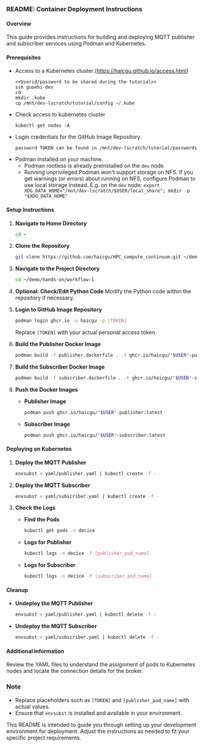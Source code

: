 
### README: Container Deployment Instructions

#### Overview
This guide provides instructions for building and deploying MQTT publisher and subscriber services using Podman and Kubernetes.

#### Prerequisites
- Access to a Kubernetes cluster.(https://haicgu.github.io/access.html)
    ```
    <<Userid/password to be shared during the tutorial>>
    ssh guoehi-dev
    cd
    mkdir .kube
    cp /mnt/dev-lscratch/tutorial/config ~/.kube
   ```
- Check access to kubernetes cluster
  ```
  kubectl get nodes -A
   ```
- Login credentials for the GitHub Image Repository.
     ```
    password TOKEN can be found in /mnt/dev-lscratch/tutorial/passwords
   ```
- Podman installed on your machine.
   - Podman rootless is already preinstalled on the `dev` node
   - Running unprivileged Podman won't support storage on NFS. If you get warnings (or errors) about running on NFS, configure Podman to use local storage instead. E.g. on the `dev` node: `export XDG_DATA_HOME="/mnt/dev-lscratch/$USER/local_share"; mkdir -p "$XDG_DATA_HOME"`

#### Setup Instructions

1. **Navigate to Home Directory**
   ```bash
   cd ~
   ```

2. **Clone the Repository**
   ```bash
   git clone https://github.com/haicgu/HPC_compute_continuum.git ~/demo/
   ```

3. **Navigate to the Project Directory**
   ```bash
   cd ~/demo/hands-on/workflow-1
   ```

4. **Optional: Check/Edit Python Code**
   Modify the Python code within the repository if necessary.

5. **Login to GitHub Image Repository**
   ```bash
   podman login ghcr.io -u haicgu -p [TOKEN]
   ```
   Replace `[TOKEN]` with your actual personal access token.

6. **Build the Publisher Docker Image**
   ```bash
   podman build -f publisher.dockerfile . -t ghcr.io/haicgu/"$USER"-publisher:latest
   ```

7. **Build the Subscriber Docker Image**
   ```bash
   podman build -f subscriber.dockerfile . -t ghcr.io/haicgu/"$USER"-subscriber:latest
   ```

8. **Push the Docker Images**
   - **Publisher Image**
     ```bash
     podman push ghcr.io/haicgu/"$USER"-publisher:latest
     ```
   - **Subscriber Image**
     ```bash
     podman push ghcr.io/haicgu/"$USER"-subscriber:latest
     ```

#### Deploying on Kubernetes

1. **Deploy the MQTT Publisher**
   ```bash
   envsubst < yaml/publisher.yaml | kubectl create -f -
   ```

2. **Deploy the MQTT Subscriber**
   ```bash
   envsubst < yaml/subscriber.yaml | kubectl create -f -
   ```

3. **Check the Logs**
   - **Find the Pods**
     ```bash
     kubectl get pods -n decice
     ```
   - **Logs for Publisher**
     ```bash
     kubectl logs -n decice -f [publisher_pod_name]
     ```
   - **Logs for Subscriber**
     ```bash
     kubectl logs -n decice -f [subscriber_pod_name]
     ```

#### Cleanup

- **Undeploy the MQTT Publisher**
  ```bash
  envsubst < yaml/publisher.yaml | kubectl delete -f -
  ```

- **Undeploy the MQTT Subscriber**
  ```bash
  envsubst < yaml/subscriber.yaml | kubectl delete -f -
  ```

#### Additional Information

Review the YAML files to understand the assignment of pods to Kubernetes nodes and locate the connection details for the broker.

### Note
- Replace placeholders such as `[TOKEN]` and `[publisher_pod_name]` with actual values.
- Ensure that `envsubst` is installed and available in your environment.

This README is intended to guide you through setting up your development environment for deployment. Adjust the instructions as needed to fit your specific project requirements.
